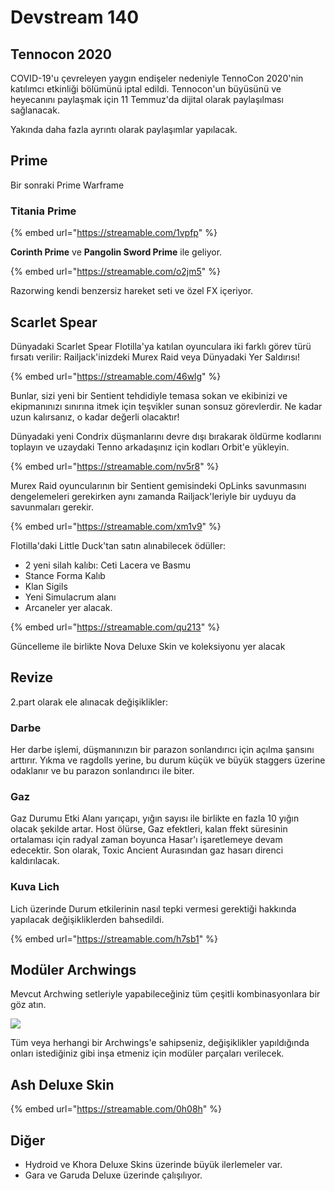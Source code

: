 # Devstream 140

## Tennocon 2020

COVID-19'u çevreleyen yaygın endişeler nedeniyle TennoCon 2020'nin katılımcı etkinliği bölümünü iptal edildi. Tennocon'un büyüsünü ve heyecanını paylaşmak için 11 Temmuz'da dijital olarak paylaşılması sağlanacak.

Yakında daha fazla ayrıntı olarak paylaşımlar yapılacak.

## Prime 

Bir sonraki Prime Warframe

### Titania Prime

{% embed url="https://streamable.com/1vpfp" %}

**Corinth Prime** ve **Pangolin Sword Prime** ile geliyor.

{% embed url="https://streamable.com/o2jm5" %}

Razorwing kendi benzersiz hareket seti ve özel FX içeriyor.

## Scarlet Spear

Dünyadaki Scarlet Spear Flotilla'ya katılan oyunculara iki farklı görev türü fırsatı verilir: Railjack'inizdeki Murex Raid veya Dünyadaki Yer Saldırısı! 

{% embed url="https://streamable.com/46wlg" %}

Bunlar, sizi yeni bir Sentient tehdidiyle temasa sokan ve ekibinizi ve ekipmanınızı sınırına itmek için teşvikler sunan sonsuz görevlerdir. Ne kadar uzun kalırsanız, o kadar değerli olacaktır!

Dünyadaki yeni Condrix düşmanlarını devre dışı bırakarak öldürme kodlarını toplayın ve uzaydaki Tenno arkadaşınız için kodları Orbit'e yükleyin.

{% embed url="https://streamable.com/nv5r8" %}

Murex Raid oyuncularının bir Sentient gemisindeki OpLinks savunmasını dengelemeleri gerekirken aynı zamanda Railjack'leriyle bir uyduyu da savunmaları gerekir.

{% embed url="https://streamable.com/xm1v9" %}

Flotilla'daki Little Duck'tan satın alınabilecek ödüller:

* 2 yeni silah kalıbı: Ceti Lacera ve Basmu
* Stance Forma Kalıb
* Klan Sigils
* Yeni Simulacrum alanı
* Arcaneler yer alacak.

{% embed url="https://streamable.com/qu213" %}

Güncelleme ile birlikte Nova Deluxe Skin ve koleksiyonu yer alacak

## Revize

2.part olarak ele alınacak değişiklikler:

### Darbe

Her darbe işlemi, düşmanınızın bir parazon sonlandırıcı için açılma şansını arttırır. Yıkma ve ragdolls yerine, bu durum küçük ve büyük staggers üzerine odaklanır ve bu parazon sonlandırıcı ile biter.

### **Gaz**

Gaz Durumu Etki Alanı yarıçapı, yığın sayısı ile birlikte en fazla 10 yığın olacak şekilde artar. Host ölürse, Gaz efektleri, kalan ffekt süresinin ortalaması için radyal zaman boyunca Hasar'ı işaretlemeye devam edecektir. Son olarak, Toxic Ancient Aurasından gaz hasarı direnci kaldırılacak.

### **Kuva Lich**

Lich üzerinde Durum etkilerinin nasıl tepki vermesi gerektiği hakkında yapılacak değişikliklerden bahsedildi.

{% embed url="https://streamable.com/h7sb1" %}

## **Modüler Archwings**

Mevcut Archwing setleriyle yapabileceğiniz tüm çeşitli kombinasyonlara bir göz atın. 

![](https://n9e5v4d8.ssl.hwcdn.net/uploads/b3592c4a0382067f56f44a23ec845683.jpg)

Tüm veya herhangi bir Archwings'e sahipseniz, değişiklikler yapıldığında onları istediğiniz gibi inşa etmeniz için modüler parçaları verilecek.

## Ash Deluxe Skin

{% embed url="https://streamable.com/0h08h" %}

## Diğer

* Hydroid ve Khora Deluxe Skins üzerinde büyük ilerlemeler var.
* Gara ve Garuda Deluxe üzerinde çalışılıyor.


